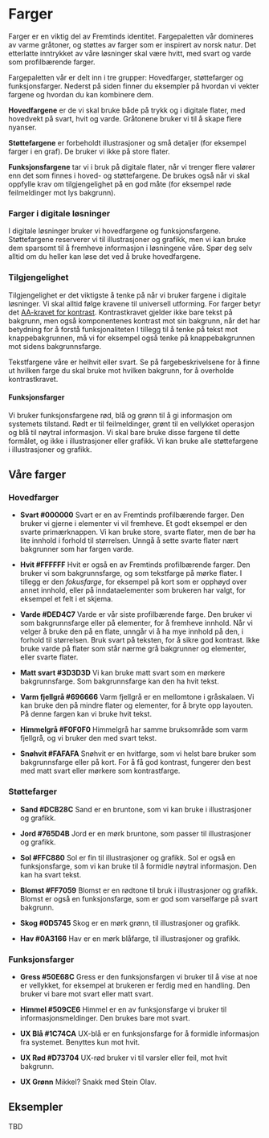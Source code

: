 # Farger

Farger er en viktig del av Fremtinds identitet. Fargepaletten vår domineres av varme gråtoner, og støttes av farger som er inspirert av norsk natur. Det etterlatte inntrykket av våre løsninger skal være hvitt, med svart og varde som profilbærende farger. 

Fargepaletten vår er delt inn i tre grupper: Hovedfarger, støttefarger og funksjonsfarger. Nederst på siden finner du eksempler på hvordan vi vekter fargene og hvordan du kan kombinere dem.

**Hovedfargene** er de vi skal bruke både på trykk og i digitale flater, med hovedvekt på svart, hvit og varde. Gråtonene bruker vi til å skape flere nyanser.

**Støttefargene** er forbeholdt illustrasjoner og små detaljer (for eksempel farger i en graf). De bruker vi ikke på store flater. 

**Funksjonsfargene** tar vi i bruk på digitale flater, når vi trenger flere valører enn det som finnes i hoved- og støttefargene. De brukes også når vi skal oppfylle krav om tilgjengelighet på en god måte (for eksempel røde feilmeldinger mot lys bakgrunn).


### Farger i digitale løsninger

I digitale løsninger bruker vi hovedfargene og funksjonsfargene. Støttefargene reserverer vi til illustrasjoner og grafikk, men vi kan bruke dem sparsomt til å fremheve informasjon i løsningene våre. Spør deg selv alltid om du heller kan løse det ved å bruke hovedfargene.


### Tilgjengelighet

Tilgjengelighet er det viktigste å tenke på når vi bruker fargene i digitale løsninger. Vi skal alltid følge kravene til universell utforming. For farger betyr det [AA-kravet for kontrast](lenke). Kontrastkravet gjelder ikke bare tekst på bakgrunn, men også komponentenes kontrast mot sin bakgrunn, når det har betydning for å forstå funksjonaliteten 
I tillegg til å tenke på tekst mot knappebakgrunnen, må vi for eksempel også tenke på knappebakgrunnen mot sidens bakgrunnsfarge.

Tekstfargene våre er helhvit eller svart. Se på fargebeskrivelsene for å finne ut hvilken farge du skal bruke mot hvilken bakgrunn, for å overholde kontrastkravet.

#### Funksjonsfarger
Vi bruker funksjonsfargene rød, blå og grønn til å gi informasjon om systemets tilstand. Rødt er til feilmeldinger, grønt til en vellykket operasjon og blå til nøytral informasjon. Vi skal bare bruke disse fargene til dette formålet, og ikke i illustrasjoner eller grafikk. Vi kan bruke alle støttefargene i illustrasjoner og grafikk.

## Våre farger

### Hovedfarger

- **Svart #000000**
Svart er en av Fremtinds profilbærende farger. Den bruker vi gjerne i elementer vi vil fremheve. Et godt eksempel er den svarte primærknappen. Vi kan bruke store, svarte flater, men de bør ha lite innhold i forhold til størrelsen. Unngå å sette svarte flater nært bakgrunner som har fargen varde.

- **Hvit #FFFFFF**
Hvit er også en av Fremtinds profilbærende farger. Den bruker vi som bakgrunnsfarge, og som tekstfarge på mørke flater. I tillegg er den _fokusfarge_, for eksempel på kort som er opphøyd over annet innhold, eller på inndataelementer som brukeren har valgt, for eksempel et felt i et skjema.

- **Varde #DED4C7**
Varde er vår siste profilbærende farge. Den bruker vi som bakgrunnsfarge eller på elementer, for å fremheve innhold. Når vi velger å bruke den på en flate, unngår vi å ha mye innhold på den, i forhold til størrelsen. Bruk svart på teksten, for å sikre god kontrast. Ikke bruke varde på flater som står nærme grå bakgrunner og elementer, eller svarte flater.

- **Matt svart #3D3D3D** 
Vi kan bruke matt svart som en mørkere bakgrunnsfarge. Som bakgrunnsfarge kan den ha hvit tekst.

- **Varm fjellgrå #696666**
Varm fjellgrå er en mellomtone i gråskalaen. Vi kan bruke den på  mindre flater og elementer, for å bryte opp layouten. På denne fargen kan vi bruke hvit tekst.

- **Himmelgrå #F0F0F0**
Himmelgrå har samme bruksområde som varm fjellgrå, og vi bruker den med svart tekst.

- **Snøhvit #FAFAFA**
Snøhvit er en hvitfarge, som vi helst bare bruker som bakgrunnsfarge eller på kort. For å få god kontrast, fungerer den best med matt svart eller mørkere som kontrastfarge.


### Støttefarger

- **Sand #DCB28C**
Sand er en bruntone, som vi kan bruke i illustrasjoner og grafikk.

- **Jord #765D4B**
Jord er en mørk bruntone, som passer til illustrasjoner og grafikk.

- **Sol #FFC880**
Sol er fin til illustrasjoner og grafikk. Sol er også en funksjonsfarge, som vi kan bruke til å formidle nøytral informasjon. Den kan ha svart tekst. 

- **Blomst #FF7059**
Blomst er en rødtone til bruk i illustrasjoner og grafikk. Blomst er også en funksjonsfarge, som er god som varselfarge på svart bakgrunn. 

- **Skog #0D5745**
Skog er en mørk grønn, til illustrasjoner og grafikk. 

- **Hav #0A3166** 
Hav er en mørk blåfarge, til illustrasjoner og grafikk.


### Funksjonsfarger

- **Gress #50E68C**
Gress er den funksjonsfargen vi bruker til å vise at noe er vellykket, for eksempel at brukeren er ferdig med en handling. Den bruker vi bare mot svart eller matt svart.

- **Himmel #509CE6**
Himmel er en av funksjonsfarge vi bruker til informasjonsmeldinger. Den brukes bare mot svart.

- **UX Blå #1C74CA**
UX-blå er en funksjonsfarge for å formidle informasjon fra systemet. Benyttes kun mot hvit.

- **UX Rød #D73704** 
UX-rød bruker vi til varsler eller feil, mot hvit bakgrunn.

- **UX Grønn** Mikkel? Snakk med Stein Olav.


## Eksempler

TBD
